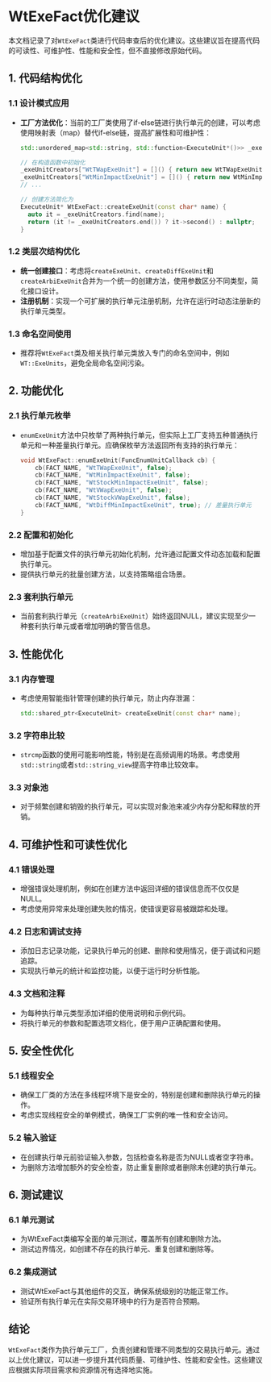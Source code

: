 # WtExeFact优化建议

本文档记录了对`WtExeFact`类进行代码审查后的优化建议。这些建议旨在提高代码的可读性、可维护性、性能和安全性，但不直接修改原始代码。

## 1. 代码结构优化

### 1.1 设计模式应用

- **工厂方法优化**：当前的工厂类使用了if-else链进行执行单元的创建，可以考虑使用映射表（map）替代if-else链，提高扩展性和可维护性：
  ```cpp
  std::unordered_map<std::string, std::function<ExecuteUnit*()>> _exeUnitCreators;
  
  // 在构造函数中初始化
  _exeUnitCreators["WtTWapExeUnit"] = []() { return new WtTWapExeUnit(); };
  _exeUnitCreators["WtMinImpactExeUnit"] = []() { return new WtMinImpactExeUnit(); };
  // ...
  
  // 创建方法简化为
  ExecuteUnit* WtExeFact::createExeUnit(const char* name) {
    auto it = _exeUnitCreators.find(name);
    return (it != _exeUnitCreators.end()) ? it->second() : nullptr;
  }
  ```

### 1.2 类层次结构优化

- **统一创建接口**：考虑将`createExeUnit`、`createDiffExeUnit`和`createArbiExeUnit`合并为一个统一的创建方法，使用参数区分不同类型，简化接口设计。
- **注册机制**：实现一个可扩展的执行单元注册机制，允许在运行时动态注册新的执行单元类型。

### 1.3 命名空间使用

- 推荐将`WtExeFact`类及相关执行单元类放入专门的命名空间中，例如`WT::ExeUnits`，避免全局命名空间污染。

## 2. 功能优化

### 2.1 执行单元枚举

- `enumExeUnit`方法中只枚举了两种执行单元，但实际上工厂支持五种普通执行单元和一种差量执行单元。应确保枚举方法返回所有支持的执行单元：
  ```cpp
  void WtExeFact::enumExeUnit(FuncEnumUnitCallback cb) {
      cb(FACT_NAME, "WtTWapExeUnit", false);
      cb(FACT_NAME, "WtMinImpactExeUnit", false);
      cb(FACT_NAME, "WtStockMinImpactExeUnit", false);
      cb(FACT_NAME, "WtVWapExeUnit", false);
      cb(FACT_NAME, "WtStockVWapExeUnit", false);
      cb(FACT_NAME, "WtDiffMinImpactExeUnit", true); // 差量执行单元
  }
  ```

### 2.2 配置和初始化

- 增加基于配置文件的执行单元初始化机制，允许通过配置文件动态加载和配置执行单元。
- 提供执行单元的批量创建方法，以支持策略组合场景。

### 2.3 套利执行单元

- 当前套利执行单元（`createArbiExeUnit`）始终返回NULL，建议实现至少一种套利执行单元或者增加明确的警告信息。

## 3. 性能优化

### 3.1 内存管理

- 考虑使用智能指针管理创建的执行单元，防止内存泄漏：
  ```cpp
  std::shared_ptr<ExecuteUnit> createExeUnit(const char* name);
  ```

### 3.2 字符串比较

- `strcmp`函数的使用可能影响性能，特别是在高频调用的场景。考虑使用`std::string`或者`std::string_view`提高字符串比较效率。

### 3.3 对象池

- 对于频繁创建和销毁的执行单元，可以实现对象池来减少内存分配和释放的开销。

## 4. 可维护性和可读性优化

### 4.1 错误处理

- 增强错误处理机制，例如在创建方法中返回详细的错误信息而不仅仅是NULL。
- 考虑使用异常来处理创建失败的情况，使错误更容易被跟踪和处理。

### 4.2 日志和调试支持

- 添加日志记录功能，记录执行单元的创建、删除和使用情况，便于调试和问题追踪。
- 实现执行单元的统计和监控功能，以便于运行时分析性能。

### 4.3 文档和注释

- 为每种执行单元类型添加详细的使用说明和示例代码。
- 将执行单元的参数和配置选项文档化，便于用户正确配置和使用。

## 5. 安全性优化

### 5.1 线程安全

- 确保工厂类的方法在多线程环境下是安全的，特别是创建和删除执行单元的操作。
- 考虑实现线程安全的单例模式，确保工厂实例的唯一性和安全访问。

### 5.2 输入验证

- 在创建执行单元前验证输入参数，包括检查名称是否为NULL或者空字符串。
- 为删除方法增加额外的安全检查，防止重复删除或者删除未创建的执行单元。

## 6. 测试建议

### 6.1 单元测试

- 为WtExeFact类编写全面的单元测试，覆盖所有创建和删除方法。
- 测试边界情况，如创建不存在的执行单元、重复创建和删除等。

### 6.2 集成测试

- 测试WtExeFact与其他组件的交互，确保系统级别的功能正常工作。
- 验证所有执行单元在实际交易环境中的行为是否符合预期。

## 结论

`WtExeFact`类作为执行单元工厂，负责创建和管理不同类型的交易执行单元。通过以上优化建议，可以进一步提升其代码质量、可维护性、性能和安全性。这些建议应根据实际项目需求和资源情况有选择地实施。

